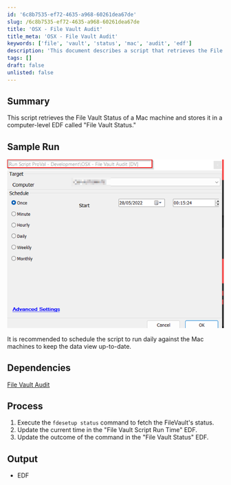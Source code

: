 ```yaml
---
id: '6c8b7535-ef72-4635-a968-60261dea67de'
slug: /6c8b7535-ef72-4635-a968-60261dea67de
title: 'OSX - File Vault Audit'
title_meta: 'OSX - File Vault Audit'
keywords: ['file', 'vault', 'status', 'mac', 'audit', 'edf']
description: 'This document describes a script that retrieves the File Vault Status of Mac machines and stores it in a computer-level EDF called "File Vault Status." It is recommended to schedule this script to run daily to keep the data view up-to-date.'
tags: []
draft: false
unlisted: false
---
```


## Summary

This script retrieves the File Vault Status of a Mac machine and stores it in a computer-level EDF called "File Vault Status."

## Sample Run

![Sample Run](../../../static/img/docs/6c8b7535-ef72-4635-a968-60261dea67de/image_1.png)

It is recommended to schedule the script to run daily against the Mac machines to keep the data view up-to-date.

## Dependencies

[File Vault Audit](/docs/e64d9e93-4fd1-4643-8ffe-bc62492ed6cc)

## Process

1. Execute the `fdesetup status` command to fetch the FileVault's status.
2. Update the current time in the "File Vault Script Run Time" EDF.
3. Update the outcome of the command in the "File Vault Status" EDF.

## Output

- EDF

